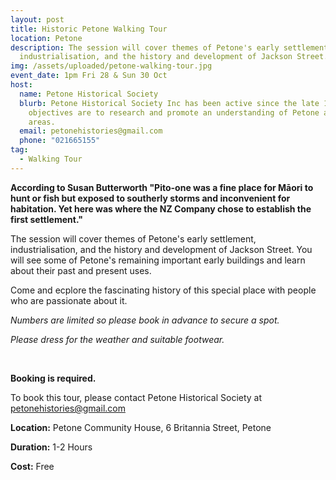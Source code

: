 ```yaml
---
layout: post
title: Historic Petone Walking Tour
location: Petone
description: The session will cover themes of Petone's early settlement,
  industrialisation, and the history and development of Jackson Street.
img: /assets/uploaded/petone-walking-tour.jpg
event_date: 1pm Fri 28 & Sun 30 Oct
host:
  name: Petone Historical Society
  blurb: Petone Historical Society Inc has been active since the late 1980s. Its
    objectives are to research and promote an understanding of Petone and nearby
    areas.
  email: petonehistories@gmail.com
  phone: "021665155"
tag:
  - Walking Tour
---
```

**According to Susan Butterworth "Pito-one was a fine place for Māori to hunt or fish but exposed to southerly storms and inconvenient for habitation. Yet here was where the NZ Company chose to establish the first settlement."**

The session will cover themes of Petone's early settlement, industrialisation, and the history and development of Jackson Street. You will see some of Petone's remaining important early buildings and learn about their past and present uses.

Come and ecplore the fascinating history of this special place with people who are passionate about it.

*Numbers are limited so please book in advance to secure a spot.*

*Please dress for the weather and suitable footwear.*

<br>

**Booking is required.**

To book this tour, please contact Petone Historical Society at [petonehistories@gmail.com](mailto:petonehistories@gmail.com)

**Location:** Petone Community House, 6 Britannia Street, Petone

**Duration:** 1-2 Hours

**Cost:** Free
